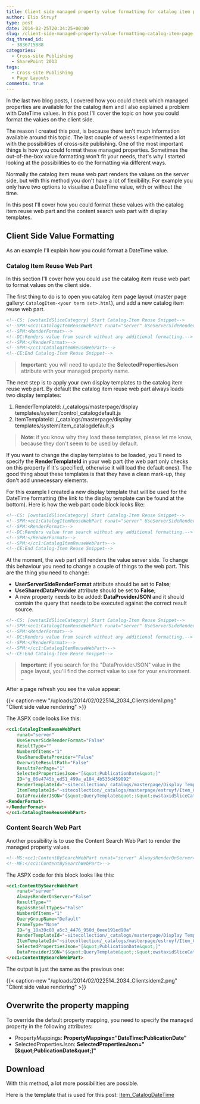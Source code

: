 ```yaml
---
title: Client side managed property value formatting for catalog item page layouts
author: Elio Struyf
type: post
date: 2014-02-25T20:34:25+00:00
slug: /client-side-managed-property-value-formatting-catalog-item-page-layouts/
dsq_thread_id:
  - 3836715888
categories:
  - Cross-site Publishing
  - SharePoint 2013
tags:
  - Cross-site Publishing
  - Page Layouts
comments: true
---
```


In the last two blog posts, I covered how you could check which managed properties are available for the catalog item and I also explained a problem with DateTime values. In this post I'll cover the topic on how you could format the values on the client side.

The reason I created this post, is because there isn't much information available around this topic. The last couple of weeks I experimented a lot with the possibilities of cross-site publishing. One of the most important things is how you could format these managed properties. Sometimes the out-of-the-box value formatting won't fit your needs, that's why I started looking at the possibilities to do the formatting via different ways.

Normally the catalog item reuse web part renders the values on the server side, but with this method you don't have a lot of flexibility. For example you only have two options to visualise a DateTime value, with or without the time.

In this post I'll cover how you could format these values with the catalog item reuse web part and the content search web part with display templates.

## Client Side Value Formatting

As an example I'll explain how you could format a DateTime value.

### Catalog Item Reuse Web Part

In this section I'll cover how you could use the catalog item reuse web part to format values on the client side.

The first thing to do is to open you catalog item page layout (master page gallery: `CatalogItem-<your term set>.html`), and add a new catalog item reuse web part.

```html
<!--CS: [owstaxIdSliceCategory] Start Catalog-Item Reuse Snippet-->
<!--SPM:<cc1:CatalogItemReuseWebPart runat="server" UseServerSideRenderFormat="True" ResultType="" NumberOfItems="1" UseSharedDataProvider="True" OverwriteResultPath="False" ResultsPerPage="1"  SelectedPropertiesJson="[&#34;PublicationDate&#34;]" ID="g_06e4745b_ed51_499a_a184_4b535d459892" __WebPartId="{06e4745b-ed51-499a-a184-4b535d459892}">-->
<!--SPM:<RenderFormat>-->
<!--DC:Renders value from search without any additional formatting.-->
<!--SPM:</RenderFormat>-->
<!--SPM:</cc1:CatalogItemReuseWebPart>-->
<!--CE:End Catalog-Item Reuse Snippet-->
```

> **Important**: you will need to update the **SelectedPropertiesJson** attribute with your managed property name.

The next step is to apply your own display templates to the catalog item reuse web part. By default the catalog item reuse web part always loads two display templates:

1.  RenderTemplateId: /_catalogs/masterpage/display templates/system/control_catalogdefault.js
2.  ItemTemplateId: /_catalogs/masterpage/display templates/system/item_catalogdefault.js

> **Note**: if you know why they load these templates, please let me know, because they don't seem to be used by default.

If you want to change the display templates to be loaded, you'll need to specify the **RenderTemplateId** in your web part (the web part only checks on this property if it's specified, otherwise it will load the default ones). The good thing about these templates is that they have a clean mark-up, they don't add unnecessary elements.

For this example I created a new display template that will be used for the DateTime formatting (the link to the display template can be found at the bottom). Here is how the web part code block looks like:

```html
<!--CS: [owstaxIdSliceCategory] Start Catalog-Item Reuse Snippet-->
<!--SPM:<cc1:CatalogItemReuseWebPart runat="server" UseServerSideRenderFormat="True" ResultType="" NumberOfItems="1" UseSharedDataProvider="True" OverwriteResultPath="False" ResultsPerPage="1"  SelectedPropertiesJson="[&#34;PublicationDate&#34;]" ID="g_06e4745b_ed51_499a_a184_4b535d459892" __WebPartId="{06e4745b-ed51-499a-a184-4b535d459892}" RenderTemplateId="~sitecollection/_catalogs/masterpage/Display Templates/System/Control_CatalogDefault.js" ItemTemplateId="~sitecollection/_catalogs/masterpage/estruyf/Item_CatalogDateTime.js">-->
<!--SPM:<RenderFormat>-->
<!--DC:Renders value from search without any additional formatting.-->
<!--SPM:</RenderFormat>-->
<!--SPM:</cc1:CatalogItemReuseWebPart>-->
<!--CE:End Catalog-Item Reuse Snippet-->
```

At the moment, the web part still renders the value server side. To change this behaviour you need to change a couple of things to the web part. This are the thing you need to change:

*   **UserServerSideRenderFormat** attribute should be set to **False**;
*   **UseSharedDataProvider** attribute should be set to **False**;
*   A new property needs to be added: **DataProviderJSON** and it should contain the query that needs to be executed against the correct result source.

```html
<!--CS: [owstaxIdSliceCategory] Start Catalog-Item Reuse Snippet-->
<!--SPM:<cc1:CatalogItemReuseWebPart runat="server" UseServerSideRenderFormat="False" ResultType="" NumberOfItems="1" UseSharedDataProvider="False" OverwriteResultPath="False" ResultsPerPage="1"  SelectedPropertiesJson="[&#34;PublicationDate&#34;]" ID="g_06e4745b_ed51_499a_a184_4b535d459892" __WebPartId="{06e4745b-ed51-499a-a184-4b535d459892}" RenderTemplateId="~sitecollection/_catalogs/masterpage/Display Templates/System/Control_CatalogDefault.js" ItemTemplateId="~sitecollection/_catalogs/masterpage/estruyf/Item_CatalogDateTime.js" DataProviderJSON="{&#34;QueryTemplate&#34;:&#34;owstaxidSliceCategory:{URLTOKEN.1}&#34;,&#34;SourceID&#34;:&#34;DED6E249-29C2-4C53-839D-2DF8970BD8A8&#34;,&#34;PropertiesJson&#34;:&#34;{&#39;Tag&#39;:&#39;{Term}&#39;}&#34;}">-->
<!--SPM:<RenderFormat>-->
<!--DC:Renders value from search without any additional formatting.-->
<!--SPM:</RenderFormat>-->
<!--SPM:</cc1:CatalogItemReuseWebPart>-->
<!--CE:End Catalog-Item Reuse Snippet-->
```

> **Important**: if you search for the "DataProviderJSON" value in the page layout, you'll find the correct value to use for your environment.
_

After a page refresh you see the value appear:

{{< caption-new "/uploads/2014/02/022514_2034_Clientsidem1.png" "Client side value rendering" >}}

The ASPX code looks like this:

```html
<cc1:CatalogItemReuseWebPart 
	runat="server" 
	UseServerSideRenderFormat="False" 
	ResultType="" 
	NumberOfItems="1" 
	UseSharedDataProvider="False" 
	OverwriteResultPath="False" 
	ResultsPerPage="1" 
	SelectedPropertiesJson="[&quot;PublicationDate&quot;]"
	ID="g_06e4745b_ed51_499a_a184_4b535d459892"
	RenderTemplateId="~sitecollection/_catalogs/masterpage/Display Templates/System/Control_CatalogDefault.js" 
	ItemTemplateId="~sitecollection/_catalogs/masterpage/estruyf/Item_CatalogDateTime.js" 
	DataProviderJSON="{&quot;QueryTemplate&quot;:&quot;owstaxidSliceCategory:{URLTOKEN.1}&quot;,&quot;SourceID&quot;:&quot;DED6E249-29C2-4C53-839D-2DF8970BD8A8&quot;,&quot;PropertiesJson&quot;:&quot;{'Tag':'{Term}'}&quot;}">
<RenderFormat>
</RenderFormat>
</cc1:CatalogItemReuseWebPart>
```


### Content Search Web Part

Another possibility is to use the Content Search Web Part to render the managed property values.

```html
<!--MS:<cc1:ContentBySearchWebPart runat="server" AlwaysRenderOnServer="False" ResultType="" BypassResultTypes="False" NumberOfItems="1" QueryGroupName="Default" FrameType="None" __WebPartId="{18a39c80-a5c3-4476-950d-0eee191ed90a}" RenderTemplateId="~sitecollection/_catalogs/masterpage/Display Templates/System/Control_CatalogDefault.js" ItemTemplateId="~sitecollection/_catalogs/masterpage/estruyf/Item_CatalogDateTime.js" SelectedPropertiesJson="[&#34;PublicationDate&#34;]" DataProviderJSON="{&#34;QueryTemplate&#34;:&#34;owstaxidSliceCategory:{URLTOKEN.1}&#34;,&#34;SourceID&#34;:&#34;DED6E249-29C2-4C53-839D-2DF8970BD8A8&#34;,&#34;PropertiesJson&#34;:&#34;{&#39;Tag&#39;:&#39;{Term}&#39;}&#34;}">-->
<!--ME:</cc1:ContentBySearchWebPart>-->
```

The ASPX code for this block looks like this:

```html
<cc1:ContentBySearchWebPart 
	runat="server" 
	AlwaysRenderOnServer="False" 
	ResultType="" 
	BypassResultTypes="False" 
	NumberOfItems="1" 
	QueryGroupName="Default"
	FrameType="None"
	ID="g_18a39c80_a5c3_4476_950d_0eee191ed90a" 
	RenderTemplateId="~sitecollection/_catalogs/masterpage/Display Templates/System/Control_CatalogDefault.js" 
	ItemTemplateId="~sitecollection/_catalogs/masterpage/estruyf/Item_CatalogDateTime.js" 
	SelectedPropertiesJson="[&quot;PublicationDate&quot;]" 
	DataProviderJSON="{&quot;QueryTemplate&quot;:&quot;owstaxidSliceCategory:{URLTOKEN.1}&quot;,&quot;SourceID&quot;:&quot;DED6E249-29C2-4C53-839D-2DF8970BD8A8&quot;,&quot;PropertiesJson&quot;:&quot;{'Tag':'{Term}'}&quot;}">
</cc1:ContentBySearchWebPart>
```

The output is just the same as the previous one:

{{< caption-new "/uploads/2014/02/022514_2034_Clientsidem2.png" "Client side value rendering" >}}

## Overwrite the property mapping

To override the default property mapping, you need to specify the managed property in the following attributes:

*   PropertyMappings: **PropertyMappings="DateTime:PublicationDate"**
*   SelectedPropertiesJson: **SelectedPropertiesJson="[\&quot;PublicationDate\&quot;]"**

## Download

With this method, a lot more possibilities are possible.

Here is the template that is used for this post: [Item_CatalogDateTime](/uploads/2014/02/Item_CatalogDateTime.html)